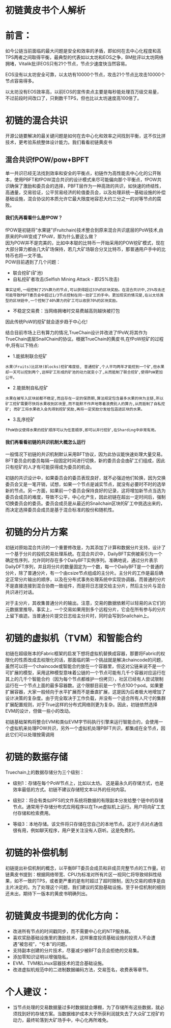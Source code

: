 # 初链黄皮书个人解析

# 前言：

 如今公链当前面临的最大问题是安全和效率的矛盾，即如何在去中心化程度和高TPS两者之间取得平衡，最典型的代表如以太坊和EOS之争，BM批评以太坊网络拥堵，Vitalik批评EOS只有21个节点，节点少速度快当然容易。
 
 EOS没有以太坊安全可靠，以太坊有10000个节点，攻击21个节点比攻击10000个节点容易得多。

 以太坊没有EOS效率高，以前EOS的宣传卖点主要是每秒能处理百万级交易量，不过前段时间改口了，只剩数千TPS，但也比以太坊速度高100倍了。

# 初链的混合共识

 开源公链要解决的最关键问题是如何在去中心化和效率之间找到平衡，这不仅比拼技术，更考验系统整体设计能力。我们看看初链黄皮书


## 混合共识fPOW/pow+BPFT

 单一共识已经无法找到效率和安全的平衡点，初链作为高性能去中心化的公开账本，使用PBFT和fPOW混合共识的设计模式来尽可能偏向那个平衡点，fPOW共识确保了激励和委员会的选择，PBFT层作为一种高效的共识，如快速的终结性，高通量，交易验证，公平贸易经济的轮值委员会，以及处理非统一基础设施的补偿基础设施，混合协议的本质允许它最大限度地容忍大约三分之一的对等节点的腐败。

 

#### 我们先再看看什么是fPOW？

  fPOW是初链将“水果链”(Fruitchain)技术整合到原来混合共识底层的PoW技术,由原来的PoW变成了fPoW，那为什么要这么做？   
  因为POW并不是完美的，比如中本聪的比特币一开始采用的POW挖矿模式，现在大部分算力都由几大矿场保持，若几大矿场联合分叉比特币，那普通用户手中的比特币也将一文不值。   
  POW目前遇到了几个问题：

   - 联合挖矿(矿池)
   - 自私挖矿者攻击(Selfish Mining Attack - 即25%攻击)
       
	事实证明,一组控制了25%算力的节点,可以获得超过33%的区块奖励。在混合共识中,25%攻击还可能导致PBFT委员会中超过1/3节点控制在同一批矿工的手中。更加现实的情况是,在以太坊类型的区块链中,一个控制了40%算力的矿工可以收获70%的区块奖励。
   
   - 不稳定交易费：当网络拥堵时交易费越高则越快被打包
       
   因此传统PoW的挖矿就会逐步趋于中心化!

   结合目前市场上已有算力的情况,TrueChain设计并改进了fPoW,将其作为TrueChain底层SnailChain的协议。根据TrueChain的黄皮书,在fPoW挖矿的过程中,将有以下特点:

   - 1.能抵制联合挖矿
	
	水果(Fruits)比区块(Blocks)挖矿难度低, 普通挖矿,个人平均两年才能挖到一个矿,但水果却一天可以挖到两个,这样矿工形成的矿池的动力就变小了,从而抵制了联合挖矿,使得PoW更加公平。
	
   - 2.能抵制自私挖矿
	
	水果在被写入区块前都不稳定,而且存在一定的保质期,算法规定包含最多水果的块为主链,所以矿工挖矿需要尽快将水果收到区块里,而不能默不作声地等着浪费别人的算力,从而抵制了自私挖矿; 而矿工将水果收入会先得到挖矿奖励,再将一定奖励分发给包涵进区块的水果。
	
   - 3.乱序挖矿
	
	fPoW协议使得水果的挖矿顺序可以为任意顺序,即可以并行挖矿,在Sharding中非常有用。

#### 我们再看看初链的共识机制大概怎么运行

  一般情况下初链的共识机制默认采用BFT协议，因为此协议能快速处理大量交易。BFT委员会的委员每隔一段固定时间进行切换，新的委员会会由矿工们组成，因此只有挖矿的人才有可能获得成为委员的机会。

  初链的共识设计中，如果委员会的委员表现良好，就不必强迫他们轮换，因为交换委员会又是一笔开销，试想，如果一个节点是诚实节点，就没有必要时不时的选举新的节点。另一方面，如果前一个委员会保持良好的记录，这将增加新节点当选为委员会成员的难度，导致不公平，中心化产生，因此初链在超出一定时间后，强制切换委员会的委员。委员会成员是从最近的Snailchain区块的矿工中挑选出来的，而决定选择委员会成员是基于混合标准的股份和随机性。

# 初链的分片方案

初链对原始混合共识的一个重要修改是，为其添加了计算和数据分片支持，设计了一个基于分片的投机交易处理系统。在混合共识中，DailyBFT实例被索引为一个确定性序列，允许同时存在多个DailyBFT实例序列。准确地说，通过分片表示DailyDFT序列，并且将分片的数量固定为一个数，每一个DailyBFT是一个普通的分片，除了普通分片，有一个由csize节点组成的主分片。主分片的工作是最后确定正常分片输出的顺序，以及在分布式事务处理系统中实现协调器。而普通的分片不是直接连接到混合协商一致组件，而是将日志提交给主分片，然后主分片与混合共识进行对话。

对于主分片，其收集普通分片的输出。注意，交易的数据依赖可以轻易的从它们的元数据里推导。事实上，一个交易如果用到多个远程分片，它会在所有参与的分片上留下痕迹。当普通分片提交日志给主分片时，同时会写到Snailchain上。


# 初链的虚拟机（TVM）和智能合约

初链在超级账本的Fabric框架的启发下想将虚拟机替换成容器，那要将Fabric的权限化的性质改成去权限化的话，那面临的第一个挑战就是解决chaincode的问题，虽然可以将一个chaincode或智能合约放在一个容器里，但这对公链来说不是一个可扩展的模型，采用这种模型意味着公链的一个节点可能有几千个容器对应运行在其上的几千个智能合约（因为每个节点都维护一份拷贝），社区已经有人尝试限制运行在一个节点上面的最多容器数。这个限额目前是一个节点100个pod。如果要扩展容器，大家一般倾向于水平扩展而不是垂直扩展，这是因为后者极大地增加了设计决策的复杂度。由于完全取决于工作负载，并没有一个适合所有人尺寸的集群扩展配置规则，对于True这样的分布式网络则更为复杂。因此，初链依然选择EVM的设计，但做一些小的改动。

初链基础架构将整合EVM和类似EVM字节码执行引擎来运行智能合约，会使用一个虚拟机来处理POW共识，另外一个虚拟机处理PBFT共识，都集成在全节点，因此它们可以处理按需调用

# 初链的数据存储

Truechain上的数据存储分为三个级别：

 - 级别1：存储在每个PoW节点上，比如以太坊。 这是最永久的存储方式，也是效率最低的方式。初链不建议存储短文本以外的任何内容。
 
 - 级别2：将会有类似IPFS的文件系统将数据的有限副本分发给整个链中的存储节点。通常用于存储分布式应用程序以在True虚拟机上运行。用户将向矿工支付存储和检索费用。
 
 - 等级3：本地存储。该文件将只存储在您自己的本地节点。这对于点对点通信很有用，例如聊天程序，用户更关注没有人窃听。这是免费的。

# 初链的补偿机制

初链提出补偿机制的概念，以平衡BFT委员会成员和非成员完整节点的工作量。初链黄皮书提到：根据网络带宽、CPU为标准对所有片区一视同仁将导致倾斜性结果，如不一致的TPS，或者更严重的是有时超过了超时限制，因为交易的顺序是由主片决定的。为了处理这个问题，我们建议的奖励基础设施。至于补偿机制的细则还未出，期待下一版本的黄皮书明确列出。


# 初链黄皮书提到的优化方向：

 - 改进所有节点的时间戳同步，而不需要中心化的NTP服务器。
 - 喜欢奖励基础设施里的激励技术，这样重度投资基础设施的投资人不会遭遇“被忽视”，“亏本”的问题。
 - 支持副本创建的分片技术，尽量减少被BFT会员会拒绝的交易集。 
 - 添加零知识证明以增强隐私。
 - EVM、TVM和Linux容器技术的混合基础设施。
 - 改进虚拟机规范中的二进制数据编码方法，交易签名，收费表等章节。

# 个人建议：

 - 当节点处理的交易数据量过多时数据就会爆棚，为了存储所有这些数据，就必须找到好的存储方案。当数据维护成本大于所获利润就失去了大众矿工挖矿的动力，最终轮落到大矿场手中，中心化再所难免。
